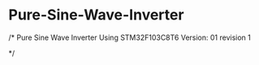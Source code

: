 # Pure-Sine-Wave-Inverter

/*
Pure Sine Wave Inverter Using STM32F103C8T6
Version: 01 revision 1

*/
